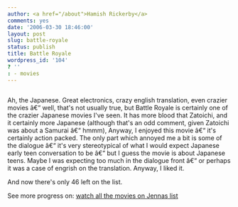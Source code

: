 ```yaml
---
author: <a href="/about">Hamish Rickerby</a>
comments: yes
date: '2006-03-30 18:46:00'
layout: post
slug: battle-royale
status: publish
title: Battle Royale
wordpress_id: '104'
? ''
: - movies
---
```


<div>
<div>

<img src="http://images.amazon.com/images/P/B000BBYMA2.01-A249DPY37DCPDM._SCMZZZZZZZ_.jpg" alt="" />

Ah, the Japanese.  Great electronics, crazy english translation, even crazier movies â€“ well, that's not usually true, but Battle Royale is certainly one of the crazier Japanese movies I've seen.  It has more blood that Zatoichi, and it certainly more Japanese (although that's an odd comment, given Zatoichi was about a Samurai â€“ hmmm),  Anyway, I enjoyed this movie â€“ it's certainly action packed.  The only part which annoyed me a bit is some of the dialogue â€“ it's very stereotypical of what I would expect Japanese early teen conversation to be â€“ but I guess the movie is about Japanese teens.  Maybe I was expecting too much in the dialogue front â€“ or perhaps it was a case of engrish on the translation.  Anyway, I liked it.

And now there's only 46 left on the list.

</div>
<div>See more progress on: <a href="http://www.43things.com/people/progress/rickerbh?on=1867393">watch all the movies on Jennas list</a></div>
</div>